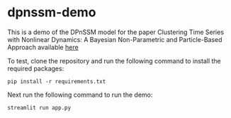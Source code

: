 # dpnssm-demo

This is a demo of the DPnSSM model for the paper Clustering Time Series with Nonlinear Dynamics: A Bayesian Non-Parametric and Particle-Based Approach available [here](http://proceedings.mlr.press/v89/lin19b.html)

To test, clone the repository and run the following command to install the required packages:

```
pip install -r requirements.txt
```

Next run the following command to run the demo:

```
streamlit run app.py

```